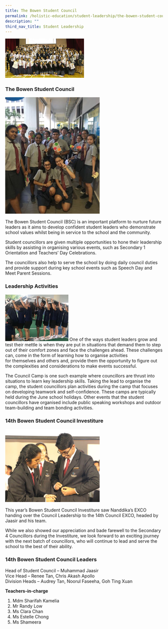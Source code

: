 ```yaml
---
title: The Bowen Student Council
permalink: /holistic-education/student-leadership/the-bowen-student-council
description: ""
third_nav_title: Student Leadership
---
```

<img src="/images/14th-Student-Council-small.jpeg" 
     style="width:50%">
### The Bowen Student Council

<img src="/images/Student-councillors-Welcoming-Our-Taiwan-Exchange-Students-With-a-Smile.jpeg" 
     style="width:60%">
		 
The Bowen Student Council (BSC) is an important platform to nurture future leaders as it aims to develop confident student leaders who demonstrate school values whilst being in service to the school and the community. 

Student councillors are given multiple opportunities to hone their leadership skills by assisting in organising various events, such as Secondary 1 Orientation and Teachers’ Day Celebrations. 

The councillors also help to serve the school by doing daily council duties and provide support during key school events such as Speech Day and Meet Parent Sessions.

### Leadership Activities
<img src="/images/Teamwork-Saves-the-Day!-Council-June-Camp.jpeg" 
     style="width:40%">
One of the ways student leaders grow and test their mettle is when they are put in situations that demand them to step out of their comfort zones and face the challenges ahead. These challenges can, come in the form of learning how to organise activities for themselves and others and, provide them the opportunity to figure out the complexities and considerations to make events successful.

The Council Camp is one such example where councillors are thrust into situations to learn key leadership skills. Taking the lead to organise the camp, the student councillors plan activities during the camp that focuses on developing teamwork and self-confidence. These camps are typically held during the June school holidays. Other events that the student councillors have organised include public speaking workshops and outdoor team-building and team bonding activities.

### 14th Bowen Student Council Investiture
<img src="/images/Ceremonial-Handover-Head-Councilor.jpeg" 
     style="width:60%">
		 
This year’s Bowen Student Council Investiture saw Nanddika’s EXCO handing over the Council Leadership to the 14th Council EXCO, headed by Jaasir and his team.   

While we also showed our appreciation and bade farewell to the Secondary 4 Councillors during the Investiture, we look forward to an exciting journey with the next batch of councillors, who will continue to lead and serve the school to the best of their ability.

### 14th Bowen Student Council Leaders

Head of Student Council – Muhammad Jaasir <br>
Vice Head – Renee Tan, Chris Akash Apollo <br>
Division Heads – Audrey Tan, Noorul Faseeha, Goh Ting Xuan

 
**Teachers-in-charge**

1.  Mdm Sharifah Kamelia
2.  Mr Randy Low
3.  Ms Clara Chan
4.  Ms Estelle Chong
5.  Ms Shameera